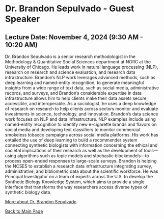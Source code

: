 # Dr. Brandon Sepulvado - Guest Speaker

## Lecture Date: November 4, 2024 (9:30 AM - 10:20 AM)

Dr. Brandon Sepulvado is a senior research methodologist in the Methodology & Quantitative Social Sciences department at NORC at the University of Chicago. He leads work in natural language processing (NLP), research on research and science evaluation, and research data infrastructure. Brandon’s NLP work leverages advanced methods, such as deep learning and named-entity recognition, to generate meaningful insights from a wide range of text data, such as social media, administrative records, and surveys, and Brandon’s considerable expertise in data infrastructure allows him to help clients make their data assets secure, accessible, and interoperable. As a sociologist, he uses a deep knowledge of research on research to help clients across sectors monitor and evaluate investments in science, technology, and innovation.
Brandon’s data science work focuses on NLP and data infrastructure. NLP examples include using named-entity recognition to identify new e-cigarette brands and flavors on social media and developing text classifiers to monitor commercial smokeless tobacco campaigns across social media platforms. His work has entailed the use of deep learning to build a recommender system connecting synthetic biologists with information concerning the ethical and societal implications of their research as well as the development of tools—using algorithms such as topic models and stochastic blockmodels—to process open-ended responses to large-scale surveys. Brandon is helping the NCSES to establish a research data infrastructure integrating survey, administrative, and bibliometric data about the scientific workforce. He was Principal Investigator on a team of experts across the U.S. to develop the Synthetic Biology Knowledge System, which aims to provide a single interface that transforms the way researchers access diverse types of synthetic biology data.

[More about Dr. Brandon Sepulvado](https://www.norc.org/about/experts/brandon-sepulvado.html)

[Back to Main Page](README.md)
